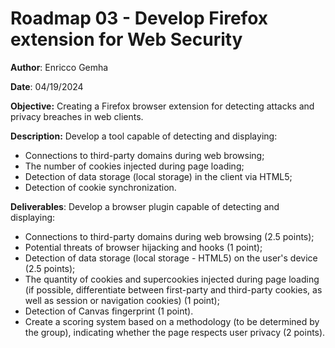 # Roadmap 03 - Develop Firefox extension for Web Security

**Author**: Enricco Gemha

**Date**: 04/19/2024

**Objective:** Creating a Firefox browser extension for detecting attacks and privacy breaches in web clients.

**Description:** Develop a tool capable of detecting and displaying:

- Connections to third-party domains during web browsing;
- The number of cookies injected during page loading;
- Detection of data storage (local storage) in the client via HTML5;
- Detection of cookie synchronization.

**Deliverables**: Develop a browser plugin capable of detecting and displaying:

- Connections to third-party domains during web browsing (2.5 points);
- Potential threats of browser hijacking and hooks (1 point);
- Detection of data storage (local storage - HTML5) on the user's device (2.5 points);
- The quantity of cookies and supercookies injected during page loading (if possible, differentiate between first-party and third-party cookies, as well as session or navigation cookies) (1 point);
- Detection of Canvas fingerprint (1 point).
- Create a scoring system based on a methodology (to be determined by the group), indicating whether the page respects user privacy (2 points).